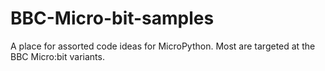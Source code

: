 # BBC-Micro-bit-samples
A place for assorted code ideas for MicroPython. Most are targeted at the BBC Micro:bit variants.
